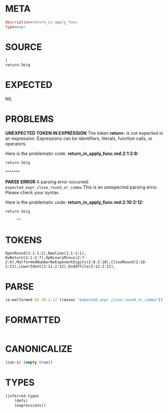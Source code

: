# META
~~~ini
description=return_in_apply_func
type=expr
~~~
# SOURCE
~~~roc
(
return-3e)g
~~~
# EXPECTED
NIL
# PROBLEMS
**UNEXPECTED TOKEN IN EXPRESSION**
The token **return-** is not expected in an expression.
Expressions can be identifiers, literals, function calls, or operators.

Here is the problematic code:
**return_in_apply_func.md:2:1:2:8:**
```roc
return-3e)g
```
^^^^^^^


**PARSE ERROR**
A parsing error occurred: `expected_expr_close_round_or_comma`
This is an unexpected parsing error. Please check your syntax.

Here is the problematic code:
**return_in_apply_func.md:2:10:2:12:**
```roc
return-3e)g
```
         ^^


# TOKENS
~~~zig
OpenRound(1:1-1:2),Newline(1:1-1:1),
KwReturn(2:1-2:7),OpBinaryMinus(2:7-2:8),MalformedNumberNoExponentDigits(2:8-2:10),CloseRound(2:10-2:11),LowerIdent(2:11-2:12),EndOfFile(2:12-2:12),
~~~
# PARSE
~~~clojure
(e-malformed @2.10-2.12 (reason "expected_expr_close_round_or_comma"))
~~~
# FORMATTED
~~~roc

~~~
# CANONICALIZE
~~~clojure
(can-ir (empty true))
~~~
# TYPES
~~~clojure
(inferred-types
	(defs)
	(expressions))
~~~
